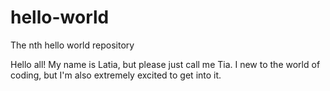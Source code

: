 # hello-world
The nth hello world repository

Hello all! 
My name is Latia, but please just call me Tia. I new to the world of coding, but I'm also extremely excited to get into it. 
